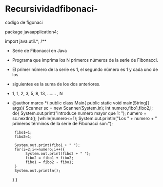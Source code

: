 # Recursividadfibonaci-
codigo de figonaci

package javaapplication4;

import java.util.*;
/**
 * Serie de Fibonacci en Java
 * Programa que imprima los N primeros números de la serie de Fibonacci. 
 * El primer número de la serie es 1, el segundo número es 1 y cada uno de los 
 * siguientes es la suma de los dos anteriores.
 * 1, 1, 2, 3, 5, 8, 13,  ....... , N
 * @author marco
 */
public class Main{
    public static void main(String[] args){
        Scanner sc = new Scanner(System.in);
        int numero,fibo1,fibo2,i;
        do{
            System.out.print("Introduce numero mayor que 1: ");
            numero = sc.nextInt();
        }while(numero<=1);
        System.out.println("Los " + numero + " primeros términos de la serie de Fibonacci son:"); 

        fibo1=1;
        fibo2=1; 

        System.out.print(fibo1 + " ");
        for(i=2;i<=numero;i++){
             System.out.print(fibo2 + " ");
             fibo2 = fibo1 + fibo2;
             fibo1 = fibo2 - fibo1;
        }
        System.out.println();
    }
}
  
